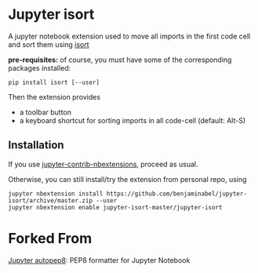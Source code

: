 # Jupyter isort

A jupyter notebook extension used to move all imports in  the first code cell and sort them using [isort](https://github.com/timothycrosley/isort)

**pre-requisites:** of course, you must have some of the corresponding packages installed:

```
pip install isort [--user]
```

Then the extension provides

- a toolbar button
- a keyboard shortcut for sorting imports in all code-cell (default: Alt-S)


## Installation

If you use [jupyter-contrib-nbextensions](https://github.com/ipython-contrib/jupyter_contrib_nbextensions), proceed as usual.

Otherwise, you can still install/try the extension from personal repo, using
```
jupyter nbextension install https://github.com/benjaminabel/jupyter-isort/archive/master.zip --user
jupyter nbextension enable jupyter-isort-master/jupyter-isort
```
# Forked From

[Jupyter autopep8](https://github.com/kenkoooo/jupyter-autopep8): PEP8 formatter for Jupyter Notebook
